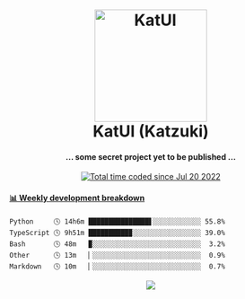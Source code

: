 <h1 align="center">
  <img src="https://kokecacao.me/static/img/katzuki.png" alt="KatUI" width="200">
  <br>KatUI (Katzuki)<br>
</h1>

<h4 align="center">... some secret project yet to be published ...</h4>

<p align="center">
  <a href="https://wakatime.com/@5d39136d-911d-4ceb-9dae-178d9dbef0cd"><img src="https://wakatime.com/badge/user/5d39136d-911d-4ceb-9dae-178d9dbef0cd.svg" alt="Total time coded since Jul 20 2022" /></a>
</p>

<!-- waka-box start -->
#### <a href="https://gist.github.com/5db7183a9e07f1193716cb2b94e5d0e1" target="_blank">📊 Weekly development breakdown</a>
```text
Python     🕓 14h6m ███████████████▋░░░░░░░░░░░░ 55.8%
TypeScript 🕓 9h51m ██████████▉░░░░░░░░░░░░░░░░░ 39.0%
Bash       🕓 48m   ▉░░░░░░░░░░░░░░░░░░░░░░░░░░░  3.2%
Other      🕓 13m   ▏░░░░░░░░░░░░░░░░░░░░░░░░░░░  0.9%
Markdown   🕓 10m   ▏░░░░░░░░░░░░░░░░░░░░░░░░░░░  0.7%
```
<!-- Powered by https://github.com/YouEclipse/waka-box-go . -->
<!-- waka-box end -->

<p align="center">
  <img src="https://count.getloli.com/get/@:koke_cacao?theme=rule34">
</p>
